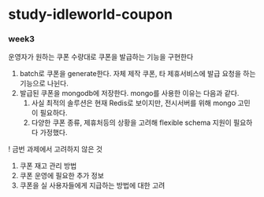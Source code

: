 # study-idleworld-coupon

### week3
운영자가 원하는 쿠폰 수량대로 쿠폰을 발급하는 기능을 구현한다
1. batch로 쿠폰을 generate한다. 자체 제작 쿠폰, 타 제휴서비스에 발급 요청을 하는 기능으로 나뉜다. 
2. 발급된 쿠폰을 mongodb에 저장한다. mongo를 사용한 이유는 다음과 같다.
   1. 사실 최적의 솔루션은 현재 Redis로 보이지만, 전시서버를 위해 mongo 고민이 필요하다.
   2. 다양한 쿠폰 종류, 제휴처등의 상황을 고려해 flexible schema 지원이 필요하다 가정했다.

! 금번 과제에서 고려하지 않은 것
1. 쿠폰 재고 관리 방법
2. 쿠폰 운영에 필요한 추가 정보
3. 쿠폰을 실 사용자들에게 지급하는 방법에 대한 고려